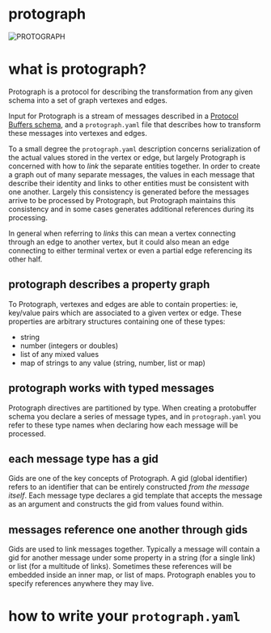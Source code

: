 # protograph

![PROTOGRAPH](https://github.com/bmeg/protograph/blob/master/resources/public/connections.jpg)

# what is protograph?

Protograph is a protocol for describing the transformation from any given schema into a set of graph vertexes and edges. 

Input for Protograph is a stream of messages described in a [Protocol Buffers schema](https://developers.google.com/protocol-buffers/), and a `protograph.yaml` file that describes how to transform these messages into vertexes and edges.

To a small degree the `protograph.yaml` description concerns serialization of the actual values stored in the vertex or edge, but largely Protograph is concerned with how to *link* the separate entities together. In order to create a graph out of many separate messages, the values in each message that describe their identity and links to other entities must be consistent with one another. Largely this consistency is generated before the messages arrive to be processed by Protograph, but Protograph maintains this consistency and in some cases generates additional references during its processing.

In general when referring to *links* this can mean a vertex connecting through an edge to another vertex, but it could also mean an edge connecting to either terminal vertex or even a partial edge referencing its other half.

## protograph describes a property graph

To Protograph, vertexes and edges are able to contain properties: ie, key/value pairs which are associated to a given vertex or edge. These properties are arbitrary structures containing one of these types:

* string
* number (integers or doubles)
* list of any mixed values
* map of strings to any value (string, number, list or map)

## protograph works with typed messages

Protograph directives are partitioned by type. When creating a protobuffer schema you declare a series of message types, and in `protograph.yaml` you refer to these type names when declaring how each message will be processed.

## each message type has a gid

Gids are one of the key concepts of Protograph. A gid (global identifier) refers to an identifier that can be entirely constructed *from the message itself*. Each message type declares a gid template that accepts the message as an argument and constructs the gid from values found within.

## messages reference one another through gids

Gids are used to link messages together. Typically a message will contain a gid for another message under some property in a string (for a single link) or list (for a multitude of links). Sometimes these references will be embedded inside an inner map, or list of maps. Protograph enables you to specify references anywhere they may live.

# how to write your `protograph.yaml`

